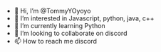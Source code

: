 - 👋 Hi, I’m @TommyYOyoyo
- 👀 I’m interested in Javascript, python, java, c++
- 🌱 I’m currently learning Python
- 💞️ I’m looking to collaborate on discord
- 📫 How to reach me discord

<!---
TommyYOyoyo/TommyYOyoyo is a ✨ special ✨ repository because its `README.md` (this file) appears on your GitHub profile.
You can click the Preview link to take a look at your changes.
--->

